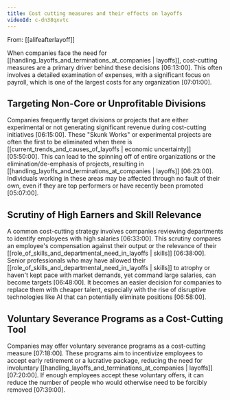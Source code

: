 ```yaml
---
title: Cost cutting measures and their effects on layoffs
videoId: c-dn38qxvtc
---
```


From: [[alifeafterlayoff]] <br/> 

When companies face the need for [[handling_layoffs_and_terminations_at_companies | layoffs]], cost-cutting measures are a primary driver behind these decisions <a class="yt-timestamp" data-t="06:13:00">[06:13:00]</a>. This often involves a detailed examination of expenses, with a significant focus on payroll, which is one of the largest costs for any organization <a class="yt-timestamp" data-t="07:01:00">[07:01:00]</a>.

## Targeting Non-Core or Unprofitable Divisions

Companies frequently target divisions or projects that are either experimental or not generating significant revenue during cost-cutting initiatives <a class="yt-timestamp" data-t="06:15:00">[06:15:00]</a>. These "Skunk Works" or experimental projects are often the first to be eliminated when there is [[current_trends_and_causes_of_layoffs | economic uncertainty]] <a class="yt-timestamp" data-t="05:50:00">[05:50:00]</a>. This can lead to the spinning off of entire organizations or the elimination/de-emphasis of projects, resulting in [[handling_layoffs_and_terminations_at_companies | layoffs]] <a class="yt-timestamp" data-t="06:23:00">[06:23:00]</a>. Individuals working in these areas may be affected through no fault of their own, even if they are top performers or have recently been promoted <a class="yt-timestamp" data-t="05:07:00">[05:07:00]</a>.

## Scrutiny of High Earners and Skill Relevance

A common cost-cutting strategy involves companies reviewing departments to identify employees with high salaries <a class="yt-timestamp" data-t="06:33:00">[06:33:00]</a>. This scrutiny compares an employee's compensation against their output or the relevance of their [[role_of_skills_and_departmental_need_in_layoffs | skills]] <a class="yt-timestamp" data-t="06:38:00">[06:38:00]</a>. Senior professionals who may have allowed their [[role_of_skills_and_departmental_need_in_layoffs | skills]] to atrophy or haven't kept pace with market demands, yet command large salaries, can become targets <a class="yt-timestamp" data-t="06:48:00">[06:48:00]</a>. It becomes an easier decision for companies to replace them with cheaper talent, especially with the rise of disruptive technologies like AI that can potentially eliminate positions <a class="yt-timestamp" data-t="06:58:00">[06:58:00]</a>.

## Voluntary Severance Programs as a Cost-Cutting Tool

Companies may offer voluntary severance programs as a cost-cutting measure <a class="yt-timestamp" data-t="07:18:00">[07:18:00]</a>. These programs aim to incentivize employees to accept early retirement or a lucrative package, reducing the need for involuntary [[handling_layoffs_and_terminations_at_companies | layoffs]] <a class="yt-timestamp" data-t="07:20:00">[07:20:00]</a>. If enough employees accept these voluntary offers, it can reduce the number of people who would otherwise need to be forcibly removed <a class="yt-timestamp" data-t="07:39:00">[07:39:00]</a>.